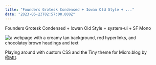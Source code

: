 ```yaml
---
title: "Founders Grotesk Condensed + Iowan Old Style + ..."
date: "2023-05-23T02:57:00.000Z"
---
```


Founders Grotesk Condensed + Iowan Old Style + system-ui + SF Mono

![a webpage with a creamy tan background, red hyperlinks, and chocolatey brown headings and text](images/95b56f0422.png)

Playing around with custom CSS and the Tiny theme for Micro.blog by [@Mtt](https://micro.blog/Mtt).
